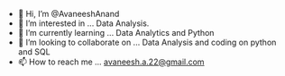 - 👋 Hi, I’m @AvaneeshAnand
- 👀 I’m interested in ... Data Analysis.
- 🌱 I’m currently learning ... Data Analytics and Python
- 💞️ I’m looking to collaborate on ... Data Analysis and coding on python and SQL
- 📫 How to reach me ... avaneesh.a.22@gmail.com


<!---
AvaneeshAnand/AvaneeshAnand is a ✨ special ✨ repository because its `README.md` (this file) appears on your GitHub profile.
You can click the Preview link to take a look at your changes.
--->
